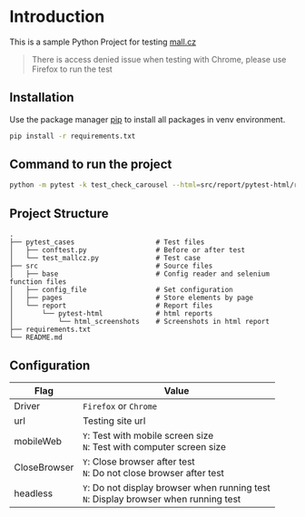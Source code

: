 # Introduction
This is a sample Python Project for testing [mall.cz](https://www.mall.cz/)
>There is access denied issue when testing with Chrome, please use Firefox to run the test

## Installation

Use the package manager [pip](https://pip.pypa.io/en/stable/) to install all packages in venv environment.

```bash
pip install -r requirements.txt
```

## Command to run the project

```bash
python -m pytest -k test_check_carousel --html=src/report/pytest-html/report.html --self-contained-html
```

## Project Structure

    .
    ├── pytest_cases                    # Test files
    │   ├── conftest.py                 # Before or after test
    │   └── test_mallcz.py              # Test case
    ├── src                             # Source files
    │   ├── base                        # Config reader and selenium function files
    │   ├── config_file                 # Set configuration
    │   ├── pages                       # Store elements by page
    │   └── report                      # Report files
    │       └── pytest-html             # html reports
    │           └── html_screenshots    # Screenshots in html report
    ├── requirements.txt
    └── README.md

## Configuration
| Flag         | Value                                                                                     |
|--------------|-------------------------------------------------------------------------------------------|
| Driver       | `Firefox` or `Chrome`                                                                     |
| url          | Testing site url                                                                          |
| mobileWeb    | `Y`: Test with mobile screen size <br/>`N`: Test with computer screen size                |
| CloseBrowser | `Y`: Close browser after test <br/>`N`: Do not close browser after test                   |
| headless     | `Y`: Do not display browser when running test <br/>`N`: Display browser when running test |
